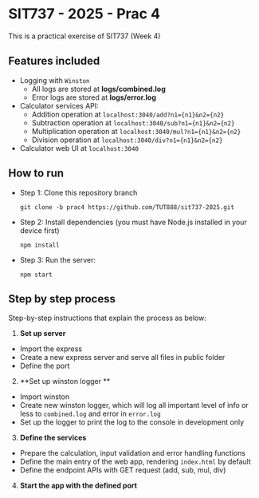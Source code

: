 # SIT737 - 2025 - Prac 4

This is a practical exercise of SIT737 (Week 4)

## Features included
- Logging with `Winston`
  - All logs are stored at **logs/combined.log**
  - Error logs are stored at **logs/error.log**
- Calculator services API:
  - Addition operation at `localhost:3040/add?n1={n1}&n2={n2}`
  - Subtraction operation at `localhost:3040/sub?n1={n1}&n2={n2}`
  - Multiplication operation at `localhost:3040/mul?n1={n1}&n2={n2}`
  - Division operation at `localhost:3040/div?n1={n1}&n2={n2}`
- Calculator web UI at `localhost:3040`

## How to run
- Step 1: Clone this repository branch
  ```
  git clone -b prac4 https://github.com/TUT888/sit737-2025.git
  ```
- Step 2: Install dependencies (you must have Node.js installed in your device first)
  ```
  npm install
  ```
- Step 3: Run the server:
  ```
  npm start
  ```

## Step by step process
Step-by-step instructions that explain the process as below:
1. **Set up server**
  - Import the express
  - Create a new express server and serve all files in public folder
  - Define the port
2. **Set up winston logger **
  - Import winston
  - Create new winston logger, which will log all important level of info or less to `combined.log` and error in `error.log`
  - Set up the logger to print the log to the console in development only
3. **Define the services**
  - Prepare the calculation, input validation and error handling functions
  - Define the main entry of the web app, rendering `index.html` by default
  - Define the endpoint APIs with GET request (add, sub, mul, div)
4. **Start the app with the defined port**